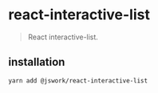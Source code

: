 # react-interactive-list
> React interactive-list.

## installation
```shell
yarn add @jswork/react-interactive-list
```
